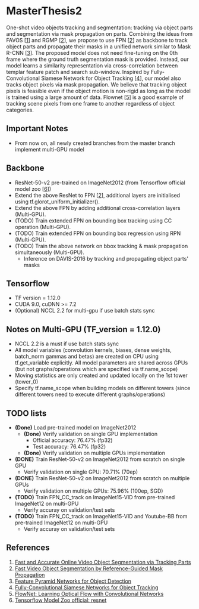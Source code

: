 # MasterThesis2
One-shot video objects tracking and segmentation: tracking via object parts and segmentation via mask propagation on parts. Combining the ideas from
FAVOS \[[1](https://github.com/JingchunCheng/FAVOS)\] and RGMP \[[2](https://github.com/seoungwugoh/RGMP)\], we propose to use
FPN \[[2](https://arxiv.org/abs/1612.03144)\] as backbone to track object parts and propagate their masks in a unified network similar to Mask R-CNN \[[3](https://arxiv.org/abs/1703.06870)\].
The proposed model does not need fine-tuning on the 0th frame where the ground truth segmentation mask is provided. Instead, our model learns a similarity representation via
cross-correlation between templar feature patch and search sub-window. Inspired by Fully-Convolutional Siamese Network for Object Tracking \[[4](https://arxiv.org/abs/1606.09549)\], our model also tracks object pixels
 via mask propagation. We believe that tracking object pixels is feasible even if the object motion is non-rigid as long as the model is trained using a large
 amount of data. Flownet \[[5](https://arxiv.org/abs/1504.06852)\] is a good example of tracking scene pixels from one frame to another regardless of object categories.
 
## Important Notes
* From now on, all newly created branches from the master branch implement multi-GPU model

## Backbone
* ResNet-50-v2 pre-trained on ImageNet2012 (from Tensorflow official model zoo \[[6](https://github.com/tensorflow/models/tree/r1.8.0/official/resnet)\])
* Extend the above ResNet to FPN \[[2](https://arxiv.org/abs/1612.03144)\], additional layers are initialised using tf.glorot_uniform_initializer().
* Extend the above FPN by adding additional cross-correlation layers (Multi-GPU).
* (TODO) Train extended FPN on bounding box tracking using CC operation (Multi-GPU).
* (TODO) Train extended FPN on bounding box regression using RPN (Multi-GPU).
* (TODO) Train the above network on bbox tracking & mask propagation simultaneously (Multi-GPU).
    * Inference on DAVIS-2016 by tracking and propagating object parts' masks


## Tensorflow
* TF version = 1.12.0
* CUDA 9.0, cuDNN >= 7.2
* (Optional) NCCL 2.2 for multi-gpu if use batch stats sync

## Notes on Multi-GPU (TF_version = 1.12.0)
* NCCL 2.2 is a must if use batch stats sync
* All model variables (convolution kernels, biases, dense weights, batch_norm gammas and betas) are created on CPU using tf.get_variable explicitly. All model parameters
are shared across GPUs (but not graphs/operations which are specified via tf.name_scope)
* Moving statistics are only created and updated locally on the 1st tower (tower_0)
* Specify tf.name_scope when building models on different towers (since different towers need to execute different graphs/operations)


## TODO lists
* **(Done)** Load pre-trained model on ImageNet2012
    * **(Done)** Verify validation on single GPU implementation
        * Official accuracy: 76.47% (fp32)
        * Test accuracy: 76.47% (fp32)
    * **(Done)** Verify validation on multiple GPUs implementation
* **(DONE)** Train ResNet-50-v2 on ImageNet2012 from scratch on single GPU
    * Verify validation on single GPU: 70.71% (70ep)
* **(DONE)** Train ResNet-50-v2 on ImageNet2012 from scratch on multiple GPUs
    * Verify validation on multiple GPUs: 75.96% (100ep, SGD)
* **(TODO)** Train FPN_CC_track on ImageNet15-VID from pre-trained ImageNet12 on multi-GPU
    * Verify accuray on validation/test sets
* **(TODO)** Train FPN_CC_track on ImageNet15-VID and Youtube-BB from pre-trained ImageNet12 on multi-GPU
    * Verify accuray on validation/test sets



## References
1. [Fast and Accurate Online Video Object Segmentation via Tracking Parts](https://github.com/JingchunCheng/FAVOS)
2. [Fast Video Object Segmentation by Reference-Guided Mask Propagation](https://github.com/seoungwugoh/RGMP)
3. [Feature Pyramid Networks for Object Detection](https://arxiv.org/abs/1612.03144)
4. [Fully-Convolutional Siamese Networks for Object Tracking](https://arxiv.org/abs/1606.09549)
5. [FlowNet: Learning Optical Flow with Convolutional Networks](https://arxiv.org/abs/1504.06852)
6. [Tensorflow Model Zoo official: resnet](https://github.com/tensorflow/models/tree/r1.8.0/official/resnet)
